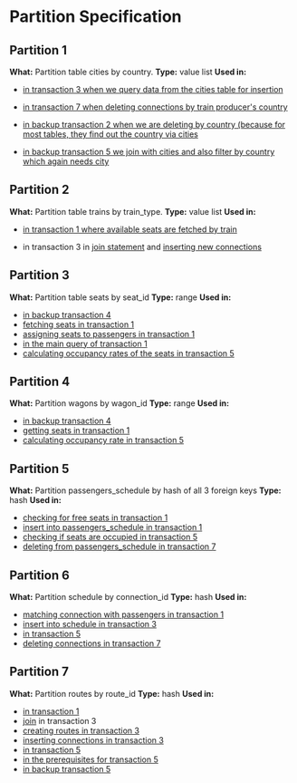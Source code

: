 # Partition Specification

## Partition 1

**What:** Partition table cities by country.
**Type:** value list
**Used in:**

- [in transaction 3 when we query data from the cities table for insertion](https://github.com/ADB-Team/railway-db-public/blob/main/query-plans/original/transaction3.md#create-stations)

- [in transaction 7 when deleting connections by train producer's country](https://github.com/ADB-Team/railway-db-public/blob/main/query-plans/original/transaction7.md#delete-from-passengers_schedule-for-every-connection-with-this-train)



- [in backup transaction 2 when we are deleting by country (because for most tables, they find out the country via cities](https://github.com/ADB-Team/railway-db-public/blob/main/query-plans/original/backup-transaction2.md#dependencies)

- [in backup transaction 5 we join with cities and also filter by country which again needs city](https://github.com/ADB-Team/railway-db-public/blob/main/query-plans/original/backup-transaction5.md)

## Partition 2

**What:** Partition table trains by train_type.
**Type:** value list
**Used in:**

- [in transaction 1 where available seats are fetched by train](https://github.com/ADB-Team/railway-db-public/blob/main/query-plans/original/transaction1.md#prerequisites)

- in transaction 3 in [join statement](https://github.com/ADB-Team/railway-db-public/blob/main/query-plans/original/transaction3.md#join-routes-and-train-for-every-starting-time) and [inserting new connections](https://github.com/ADB-Team/railway-db-public/blob/main/query-plans/original/transaction3.md#insert-connections)

## Partition 3

**What:** Partition table seats by seat_id
**Type:** range
**Used in:**

- [in backup transaction 4](https://github.com/ADB-Team/railway-db-public/blob/main/query-plans/original/backup-transaction4.md)
- [fetching seats in transaction 1](https://github.com/ADB-Team/railway-db-public/blob/main/query-plans/original/transaction1.md#getting-the-seats)
- [assigning seats to passengers in transaction 1](https://github.com/ADB-Team/railway-db-public/blob/main/query-plans/original/transaction1.md#cross-joining-passengers-with-connection-and-their-seat-for-every-passenger)
- [in the main query of transaction 1](https://github.com/ADB-Team/railway-db-public/blob/main/query-plans/original/transaction1.md#main-query)
- [calculating occupancy rates of the seats in transaction 5](https://github.com/ADB-Team/railway-db-public/blob/main/query-plans/original/transaction5.md#prerequisites)

## Partition 4

**What:** Partition wagons by wagon_id
**Type:** range
**Used in:**

- [in backup transaction 4](https://github.com/ADB-Team/railway-db-public/blob/main/query-plans/original/backup-transaction4.md)
- [getting seats in transaction 1](https://github.com/ADB-Team/railway-db-public/blob/main/query-plans/original/transaction1.md#getting-the-seats)
- [calculating occupancy rate in transaction 5](https://github.com/ADB-Team/railway-db-public/blob/main/query-plans/original/transaction5.md#calculate-occupancy-rate)

## Partition 5

**What:** Partition passengers_schedule by hash of all 3 foreign keys
**Type:** hash
**Used in:**

- [checking for free seats in transaction 1](https://github.com/ADB-Team/railway-db-public/blob/main/query-plans/original/transaction1.md#for-every-seat)
- [insert into passengers_schedule in transaction 1](https://github.com/ADB-Team/railway-db-public/blob/main/query-plans/original/transaction1.md#main-query)
- [checking if seats are occupied in transaction 5](https://github.com/ADB-Team/railway-db-public/blob/main/query-plans/original/transaction5.md#for-every-connection)
- [deleting from passengers_schedule in transaction 7](https://github.com/ADB-Team/railway-db-public/blob/main/query-plans/original/transaction7.md#delete-from-passengers_schedule-for-every-connection-with-this-train)

## Partition 6

**What:** Partition schedule by connection_id
**Type:** hash
**Used in:**

- [matching connection with passengers in transaction 1](https://github.com/ADB-Team/railway-db-public/blob/main/query-plans/original/transaction1.md#cross-joining-passengers-with-connection-and-their-seat-for-every-passenger)
- [insert into schedule in transaction 3](https://github.com/ADB-Team/railway-db-public/blob/main/query-plans/original/transaction3.md#insert-connections)
- [in transaction 5](https://github.com/ADB-Team/railway-db-public/blob/main/query-plans/original/transaction5.md#main-query)
- [deleting connections in transaction 7](https://github.com/ADB-Team/railway-db-public/blob/main/query-plans/original/transaction7.md#delete-from-passengers_schedule-for-every-connection-with-this-train)

## Partition 7

**What:** Partition routes by route_id
**Type:** hash
**Used in:**

- [in transaction 1](https://github.com/ADB-Team/railway-db-public/blob/main/query-plans/original/transaction1.md#main-query)
- [join](https://github.com/ADB-Team/railway-db-public/blob/main/query-plans/original/transaction3.md#join-routes-and-train-for-every-starting-time) in transaction 3
- [creating routes in transaction 3](https://github.com/ADB-Team/railway-db-public/blob/main/query-plans/original/transaction3.md#create-routes)
- [inserting connections in transaction 3](https://github.com/ADB-Team/railway-db-public/blob/main/query-plans/original/transaction3.md#insert-connections)
- [in transaction 5](https://github.com/ADB-Team/railway-db-public/blob/main/query-plans/original/transaction5.md#main-query)
- [in the prerequisites for transaction 5](https://github.com/ADB-Team/railway-db-public/blob/main/query-plans/original/transaction5.md#for-every-connection)
- [in backup transaction 5](https://github.com/ADB-Team/railway-db-public/blob/main/query-plans/original/backup-transaction5.md)
